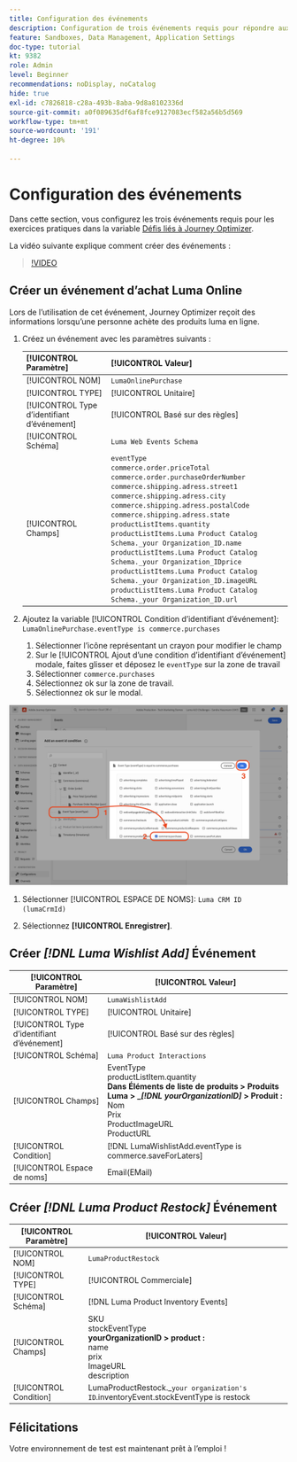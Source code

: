 ```yaml
---
title: Configuration des événements
description: Configuration de trois événements requis pour répondre aux défis de Journey Optimizer
feature: Sandboxes, Data Management, Application Settings
doc-type: tutorial
kt: 9382
role: Admin
level: Beginner
recommendations: noDisplay, noCatalog
hide: true
exl-id: c7826818-c28a-493b-8aba-9d8a8102336d
source-git-commit: a0f089635df6af8fce9127083ecf582a56b5d569
workflow-type: tm+mt
source-wordcount: '191'
ht-degree: 10%

---
```


# Configuration des événements

Dans cette section, vous configurez les trois événements requis pour les exercices pratiques dans la variable [Défis liés à Journey Optimizer](/help/challenges/introduction-and-prerequisites.md).

La vidéo suivante explique comment créer des événements :

>[!VIDEO](https://video.tv.adobe.com/v/336253?quality=12)

## Créer un événement d’achat Luma Online

Lors de l’utilisation de cet événement, Journey Optimizer reçoit des informations lorsqu’une personne achète des produits luma en ligne.

1. Créez un événement avec les paramètres suivants :

   | [!UICONTROL Paramètre] | [!UICONTROL Valeur] |
   |-------------|-----------|
   | [!UICONTROL NOM] | `LumaOnlinePurchase` |
   | [!UICONTROL TYPE] | [!UICONTROL Unitaire] |
   | [!UICONTROL Type d’identifiant d’événement] | [!UICONTROL Basé sur des règles] |
   | [!UICONTROL Schéma] | `Luma Web Events Schema` |
   | [!UICONTROL Champs] | `eventType` <br>`commerce.order.priceTotal`<br>`commerce.order.purchaseOrderNumber`<br>`commerce.shipping.adress.street1`<br>`commerce.shipping.adress.city`<br>`commerce.shipping.adress.postalCode`<br>`commerce.shipping.adress.state`<br>`productListItems.quantity`<br>`productListItems.Luma Product Catalog Schema._your Organization_ID.name`<br>`productListItems.Luma Product Catalog Schema._your Organization_IDprice`<br>`productListItems.Luma Product Catalog Schema._your Organization_ID.imageURL`<br>`productListItems.Luma Product Catalog Schema._your Organization_ID.url` |

2. Ajoutez la variable [!UICONTROL Condition d’identifiant d’événement]: `LumaOnlinePurchase.eventType is commerce.purchases`

   1. Sélectionner l’icône représentant un crayon pour modifier le champ
   2. Sur le [!UICONTROL Ajout d’une condition d’identifiant d’événement] modale, faites glisser et déposez le `eventType` sur la zone de travail
   3. Sélectionner `commerce.purchases`
   4. Sélectionnez ok sur la zone de travail.
   5. Sélectionnez ok sur le modal.

![Ajouter une condition d’événement](/help/tutorial-configure-a-training-sandbox/assets/Event-lumaOnlinePurchase-condition-1.png)

1. Sélectionner [!UICONTROL ESPACE DE NOMS]: `Luma CRM ID (lumaCrmId)`

2. Sélectionnez **[!UICONTROL Enregistrer]**.

## Créer *[!DNL Luma Wishlist Add]* Événement

| [!UICONTROL Paramètre] | [!UICONTROL Valeur] |
|-------------|-----------|
| [!UICONTROL NOM] | `LumaWishlistAdd` |
| [!UICONTROL TYPE] | [!UICONTROL Unitaire] |
| [!UICONTROL Type d’identifiant d’événement] | [!UICONTROL Basé sur des règles] |
| [!UICONTROL Schéma] | `Luma Product Interactions` |
| [!UICONTROL Champs] | EventType<br>productListItem.quantity<br><b>Dans Éléments de liste de produits > Produits Luma > _*[!DNL yourOrganizationID]* > Produit :</b> <br>Nom<br>Prix<br> ProductImageURL<br>ProductURL |
| [!UICONTROL Condition] | [!DNL LumaWishlistAdd.eventType is commerce.saveForLaters] |
| [!UICONTROL Espace de noms] | Email(EMail) |

## Créer *[!DNL Luma Product Restock]* Événement

| [!UICONTROL Paramètre] | [!UICONTROL Valeur] |
|-------------|-----------|
| [!UICONTROL NOM] | `LumaProductRestock` |
| [!UICONTROL TYPE] | [!UICONTROL Commerciale] |
| [!UICONTROL Schéma] | [!DNL Luma Product Inventory Events] |
| [!UICONTROL Champs] | SKU <br> stockEventType<br><b> yourOrganizationID > product :</b> <br>name<br>prix<br> ImageURL<br>description |
| [!UICONTROL Condition] | LumaProductRestock._`your organization's ID`.inventoryEvent.stockEventType is restock |

## Félicitations

Votre environnement de test est maintenant prêt à l’emploi !
